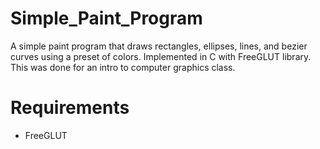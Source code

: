 # Simple_Paint_Program
A simple paint program that draws rectangles, ellipses, lines, and bezier curves using a preset of colors. Implemented in C with FreeGLUT library. This was done for an intro to computer graphics class.

# Requirements
* FreeGLUT
